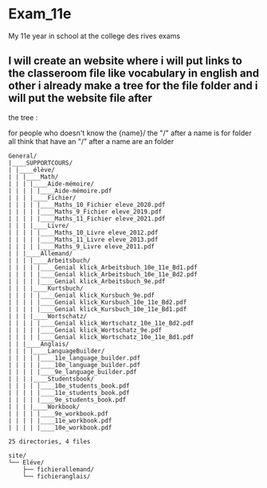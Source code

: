 # Exam_11e
My 11e year in school at the college des rives exams
## I will create an website where i will put links to the classeroom file like vocabulary in english and other i already make a tree for the file folder and i will put the website file after


the tree :


for people who doesn't know the {name}/ the "/" after a name is for folder all think that have an "/" after a name are an folder


```
General/
|____SUPPORTCOURS/
| |____élève/
| | |____Math/
| | | |____Aide-mémoire/
| | | | |____Aide-mémoire.pdf
| | | |____Fichier/
| | | | |____Maths_10_Fichier eleve_2020.pdf
| | | | |____Maths_9_Fichier eleve_2019.pdf
| | | | |____Maths_11_Fichier eleve_2021.pdf
| | | |____Livre/
| | | | |____Maths_10_Livre eleve_2012.pdf
| | | | |____Maths_11_Livre eleve_2013.pdf
| | | | |____Maths_9_Livre eleve_2011.pdf
| | |____Allemand/
| | | |____Arbeitsbuch/
| | | | |____Genial klick_Arbeitsbuch_10e_11e_Bd1.pdf
| | | | |____Genial klick_Arbeitsbuch_10e_11e_Bd2.pdf
| | | | |____Genial klick_Arbeitsbuch_9e.pdf
| | | |____Kurtsbuch/
| | | | |____Genial klick_Kursbuch_9e.pdf
| | | | |____Genial klick_Kursbuch_10e_11e_Bd2.pdf
| | | | |____Genial klick_Kursbuch_10e_11e_Bd1.pdf
| | | |____Wortschatz/
| | | | |____Genial klick_Wortschatz_10e_11e_Bd2.pdf
| | | | |____Genial klick_Wortschatz_9e.pdf
| | | | |____Genial klick_Wortschatz_10e_11e_Bd1.pdf
| | |____Anglais/
| | | |____LanguageBuilder/
| | | | |____11e_language_builder.pdf
| | | | |____10e_language_builder.pdf
| | | | |____9e_language_builder.pdf
| | | |____Studentsbook/
| | | | |____10e_students_book.pdf
| | | | |____11e_students_book.pdf
| | | | |____9e_students_book.pdf
| | | |____Workbook/
| | | | |____9e_workbook.pdf
| | | | |____11e_workbook.pdf
| | | | |____10e_workbook.pdf

25 directories, 4 files
```
```
site/
└── Eléve/
    ├── fichierallemand/
    └── fichieranglais/
```







